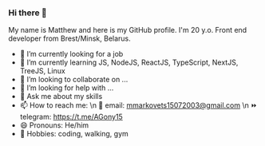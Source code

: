 ### Hi there 👋

My name is Matthew and here is my GitHub profile. I'm 20 y.o. Front end developer from Brest/Minsk, Belarus.

- 🔭 I’m currently looking for a job
- 🌱 I’m currently learning JS, NodeJS, ReactJS, TypeScript, NextJS, TreeJS, Linux
- 👯 I’m looking to collaborate on ...
- 🤔 I’m looking for help with ...
- 💬 Ask me about my skills
- 📫 How to reach me: \n
    📧 email: mmarkovets15072003@gmail.com \n
    ⏩ telegram: https://t.me/AGony15
- 😄 Pronouns: He/him
- 🎨 Hobbies: coding, walking, gym
